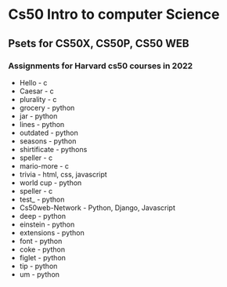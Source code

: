 # Cs50 Intro to computer Science
## Psets for CS50X, CS50P, CS50 WEB

### Assignments for Harvard cs50 courses in 2022

* Hello - c
* Caesar - c 
* plurality - c
* grocery - python
* jar - python
* lines - python
* outdated - python
* seasons - python
* shirtificate - pythons
* speller - c
* mario-more - c
* trivia - html, css, javascript
* world cup - python
* speller - c
* test_ - python
* Cs50web-Network - Python, Django, Javascript
* deep - python
* einstein - python
* extensions - python
* font - python
* coke - python
* figlet - python
* tip - python
* um - python
